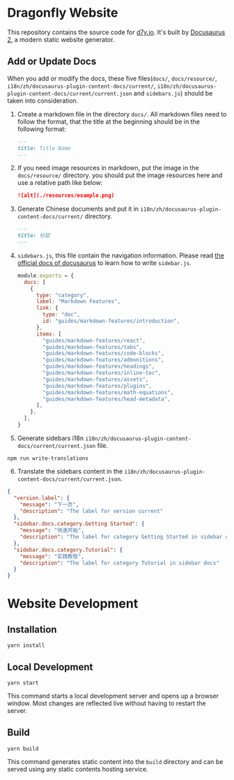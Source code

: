 # Dragonfly Website

This repository contains the source code for [d7y.io](https://d7y.io).
It's built by [Docusaurus 2](https://v2.docusaurus.io/), a modern static website generator.

## Add or Update Docs

When you add or modify the docs, these five files(`docs/`, `docs/resource/`, `i18n/zh/docusaurus-plugin-content-docs/current/`, `i18n/zh/docusaurus-plugin-content-docs/current/current.json` and `sidebars.js`) should be taken into consideration.

1. Create a markdown file in the directory `docs/`. All markdown files need to follow the format,
   that the title at the beginning should be in the following format:

   ```markdown
   ---
   title: Title Name
   ---
   ```

2. If you need image resources in markdown, put the image in the `docs/resource/` directory.
   you should put the image resources here and use a relative path like below:

   ```markdown
   ![alt](./resources/example.png)
   ```

3. Generate Chinese documents and put it in `i18n/zh/docusaurus-plugin-content-docs/current/` directory.

   ```markdown
   ---
   title: 标题
   ---
   ```

4. `sidebars.js`, this file contain the navigation information.
   Please read [the official docs of docusaurus](https://docusaurus.io/docs/sidebar) to learn how to write `sidebar.js`.

   ```js
   module.exports = {
     docs: [
       {
         type: "category",
         label: "Markdown Features",
         link: {
           type: "doc",
           id: "guides/markdown-features/introduction",
         },
         items: [
           "guides/markdown-features/react",
           "guides/markdown-features/tabs",
           "guides/markdown-features/code-blocks",
           "guides/markdown-features/admonitions",
           "guides/markdown-features/headings",
           "guides/markdown-features/inline-toc",
           "guides/markdown-features/assets",
           "guides/markdown-features/plugins",
           "guides/markdown-features/math-equations",
           "guides/markdown-features/head-metadata",
         ],
       },
     ],
   }
   ```

5. Generate sidebars i18n `i18n/zh/docusaurus-plugin-content-docs/current/current.json` file.

```shell
npm run write-translations
```

6. Translate the sidebars content in the `i18n/zh/docusaurus-plugin-content-docs/current/current.json`.

```json
{
  "version.label": {
    "message": "下一页",
    "description": "The label for version current"
  },
  "sidebar.docs.category.Getting Started": {
    "message": "快速开始",
    "description": "The label for category Getting Started in sidebar docs"
  },
  "sidebar.docs.category.Tutorial": {
    "message": "实践教程",
    "description": "The label for category Tutorial in sidebar docs"
  }
}
```

# Website Development

## Installation

```shell
yarn install
```

## Local Development

```shell
yarn start
```

This command starts a local development server and opens up a browser window. Most changes are reflected live without having to restart the server.

## Build

```shell
yarn build
```

This command generates static content into the `build` directory and can be served using any static contents hosting service.
